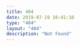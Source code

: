 ```yaml
---
title: 404
date: 2019-07-19 16:41:10
type: "404"
layout: "404"
description: "Not Found"
---
```

